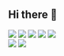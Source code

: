 ## Hi there 👋

<a href="" target="_blank"><img src="https://img.shields.io/badge/ReactNative-000000?style=plastic&logo=react&logoColor=61DAFB"/></a>
<a href="" target="_blank"><img src="https://img.shields.io/badge/Javascript-000000?style=plastic&logo=javascript&logoColor=F7DF1E"/></a>
<a href="" target="_blank"><img src="https://img.shields.io/badge/Spring-000000?style=plastic&logo=spring&logoColor=6DB33F"/></a>
<a href="" target="_blank"><img src="https://img.shields.io/badge/Springboot-000000?style=plastic&logo=springboot&logoColor=6DB33F"/></a>
<a href="" target="_blank"><img src="https://img.shields.io/badge/Firebase-000000?style=plastic&logo=firebase&logoColor=DD2C00"/></a>
<br>
<a href="" target="_blank"><img src="https://img.shields.io/badge/Appstore-000000?style=plastic&logo=appstore&logoColor=0D96F6"/></a>
<a href="" target="_blank"><img src="https://img.shields.io/badge/Googleplay-000000?style=plastic&logo=googleplay&logoColor=414141"/></a>

<!--
**jyj87/jyj87** is a ✨ _special_ ✨ repository because its `README.md` (this file) appears on your GitHub profile.

Here are some ideas to get you started:

- 🔭 I’m currently working on ...
- 🌱 I’m currently learning ...
- 👯 I’m looking to collaborate on ...
- 🤔 I’m looking for help with ...
- 💬 Ask me about ...
- 📫 How to reach me: ...
- 😄 Pronouns: ...
- ⚡ Fun fact: ...
-->
